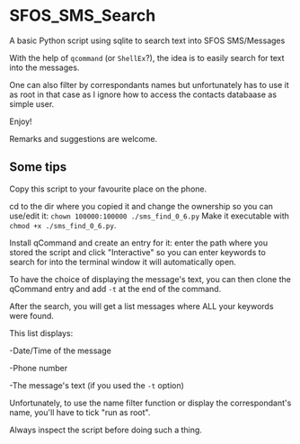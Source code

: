 # SFOS_SMS_Search
A basic Python script using sqlite to search text into SFOS SMS/Messages

With the help of ```qcommand``` (or ```ShellEx```?), the idea is to easily search for text into the messages.

One can also filter by correspondants names but unfortunately has to use it as root in that case as I ignore how to access the contacts databaase as simple user.

Enjoy!

Remarks and suggestions are welcome.


## Some tips
Copy this script to your favourite place on the phone.

cd to the dir where you copied it and change the ownership so you can use/edit it: ```chown 100000:100000 ./sms_find_0_6.py```
Make it executable with ```chmod +x ./sms_find_0_6.py```.

Install qCommand and create an entry for it: enter the path where you stored the script and click "Interactive" so you can enter keywords to search for into the terminal window it will automatically open.

To have the choice of displaying the message's text, you can then clone the qCommand entry and add ```-t``` at the end of the command. 



After the search, you will get a list messages where ALL your keywords were found.

This list displays:

-Date/Time of the message

-Phone number

-The message's text (if you used the ```-t``` option)

Unfortunately, to use the name filter function or display the correspondant's name, you'll have to tick "run as root". 

Always inspect the script before doing such a thing.
